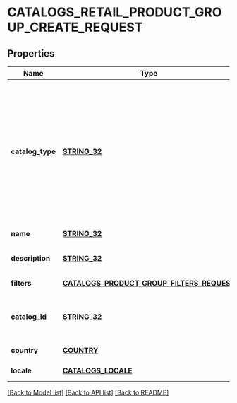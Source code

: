 # CATALOGS_RETAIL_PRODUCT_GROUP_CREATE_REQUEST

## Properties
Name | Type | Description | Notes
------------ | ------------- | ------------- | -------------
**catalog_type** | [**STRING_32**](STRING_32.md) | Retail catalog based product group is available only for selected partners at the moment. If you are not eligible, please use feed based one. | [default to null]
**name** | [**STRING_32**](STRING_32.md) |  | [default to null]
**description** | [**STRING_32**](STRING_32.md) |  | [optional] [default to null]
**filters** | [**CATALOGS_PRODUCT_GROUP_FILTERS_REQUEST**](CatalogsProductGroupFiltersRequest.md) |  | [default to null]
**catalog_id** | [**STRING_32**](STRING_32.md) | Catalog id pertaining to the retail product group. | [default to null]
**country** | [**COUNTRY**](Country.md) |  | [default to null]
**locale** | [**CATALOGS_LOCALE**](CatalogsLocale.md) |  | [default to null]

[[Back to Model list]](../README.md#documentation-for-models) [[Back to API list]](../README.md#documentation-for-api-endpoints) [[Back to README]](../README.md)


